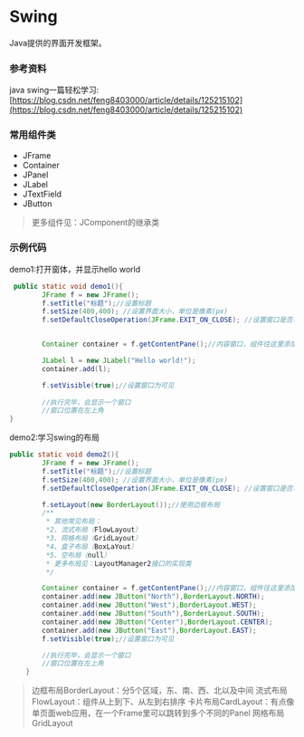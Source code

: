 # Swing

Java提供的界面开发框架。

### 参考资料

java swing一篇轻松学习:[https://blog.csdn.net/feng8403000/article/details/125215102](https://blog.csdn.net/feng8403000/article/details/125215102)


### 常用组件类

* JFrame
* Container
* JPanel
* JLabel
* JTextField
* JButton

> 更多组件见：JComponent的继承类



### 示例代码

demo1:打开窗体，并显示hello world
```java
 public static void demo1(){
        JFrame f = new JFrame();
        f.setTitle("标题");//设置标题
        f.setSize(400,400); //设置界面大小，单位是像素(px)
        f.setDefaultCloseOperation(JFrame.EXIT_ON_CLOSE); //设置窗口是否可关闭（默认是最小化：HIDE_ON_CLOSE）


        Container container = f.getContentPane();//内容窗口，组件往这里添加

        JLabel l = new JLabel("Hello world!");
        container.add(l);

        f.setVisible(true);//设置窗口为可见
        
        //执行完毕，会显示一个窗口
        //窗口位置在左上角
}
```


demo2:学习swing的布局
```java
public static void demo2(){
        JFrame f = new JFrame();
        f.setTitle("标题");//设置标题
        f.setSize(400,400); //设置界面大小，单位是像素(px)
        f.setDefaultCloseOperation(JFrame.EXIT_ON_CLOSE); //设置窗口是否可关闭（默认是最小化：HIDE_ON_CLOSE）

        f.setLayout(new BorderLayout());//使用边框布局
        /**
         * 其他常见布局：
         *2、流式布局（FlowLayout）
 		 *3、网格布局（GridLayout）
 		 *4、盒子布局（BoxLaYout）
    	 *5、空布局（null）
         * 更多布局见：LayoutManager2接口的实现类
         */

        Container container = f.getContentPane();//内容窗口，组件往这里添加
        container.add(new JButton("North"),BorderLayout.NORTH);
        container.add(new JButton("West"),BorderLayout.WEST);
        container.add(new JButton("South"),BorderLayout.SOUTH);
        container.add(new JButton("Center"),BorderLayout.CENTER);
        container.add(new JButton("East"),BorderLayout.EAST);
        f.setVisible(true);//设置窗口为可见

        //执行完毕，会显示一个窗口
        //窗口位置在左上角
    }
```

> 边框布局BorderLayout：分5个区域，东、南、西、北以及中间
> 流式布局FlowLayout：组件从上到下、从左到右排序
> 卡片布局CardLayout：有点像单页面web应用，在一个Frame里可以跳转到多个不同的Panel
> 网格布局GridLayout